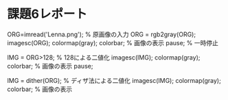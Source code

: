 # 課題6レポート

ORG=imread('Lenna.png'); % 原画像の入力
ORG = rgb2gray(ORG);
imagesc(ORG); colormap(gray); colorbar; % 画像の表示
pause; % 一時停止


IMG = ORG>128; % 128による二値化
imagesc(IMG); colormap(gray); colorbar; % 画像の表示
pause;

IMG = dither(ORG); % ディザ法による二値化
imagesc(IMG); colormap(gray); colorbar; % 画像の表示



